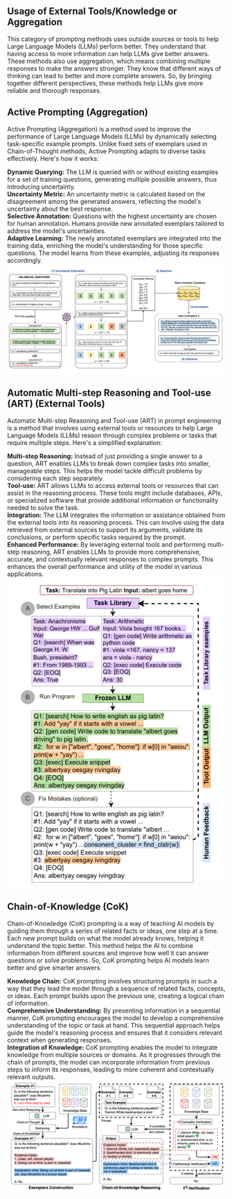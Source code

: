 ## **Usage of External Tools/Knowledge or Aggregation**
This category of prompting methods uses outside sources or tools to help Large Language Models (LLMs) perform better. They understand that having access to more information can help LLMs give better answers. These methods also use aggregation, which means combining multiple responses to make the answers stronger. They know that different ways of thinking can lead to better and more complete answers. So, by bringing together different perspectives, these methods help LLMs give more reliable and thorough responses.

## **Active Prompting (Aggregation)**
Active Prompting (Aggregation) is a method used to improve the performance of Large Language Models (LLMs) by dynamically selecting task-specific example prompts. Unlike fixed sets of exemplars used in Chain-of-Thought methods, Active Prompting adapts to diverse tasks effectively. Here's how it works:

**Dynamic Querying:** The LLM is queried with or without existing examples for a set of training questions, generating multiple possible answers, thus introducing uncertainty.\
**Uncertainty Metric:** An uncertainty metric is calculated based on the disagreement among the generated answers, reflecting the model's uncertainty about the best response.\
**Selective Annotation:** Questions with the highest uncertainty are chosen for human annotation. Humans provide new annotated exemplars tailored to address the model's uncertainties.\
**Adaptive Learning:** The newly annotated exemplars are integrated into the training data, enriching the model's understanding for those specific questions. The model learns from these examples, adjusting its responses accordingly.
![Alt text](assests/active-prompt.webp)

## **Automatic Multi-step Reasoning and Tool-use (ART) (External Tools)**
Automatic Multi-step Reasoning and Tool-use (ART) in prompt engineering is a method that involves using external tools or resources to help Large Language Models (LLMs) reason through complex problems or tasks that require multiple steps. Here's a simplified explanation:

**Multi-step Reasoning:** Instead of just providing a single answer to a question, ART enables LLMs to break down complex tasks into smaller, manageable steps. This helps the model tackle difficult problems by considering each step separately.\
**Tool-use:** ART allows LLMs to access external tools or resources that can assist in the reasoning process. These tools might include databases, APIs, or specialized software that provide additional information or functionality needed to solve the task.\
**Integration:** The LLM integrates the information or assistance obtained from the external tools into its reasoning process. This can involve using the data retrieved from external sources to support its arguments, validate its conclusions, or perform specific tasks required by the prompt.\
**Enhanced Performance:** By leveraging external tools and performing multi-step reasoning, ART enables LLMs to provide more comprehensive, accurate, and contextually relevant responses to complex prompts. This enhances the overall performance and utility of the model in various applications.
![alt text](assests/automatic%20msr.png)

## **Chain-of-Knowledge (CoK)**
Chain-of-Knowledge (CoK) prompting is a way of teaching AI models by guiding them through a series of related facts or ideas, one step at a time. Each new prompt builds on what the model already knows, helping it understand the topic better. This method helps the AI to combine information from different sources and improve how well it can answer questions or solve problems. So, CoK prompting helps AI models learn better and give smarter answers.

**Knowledge Chain:** CoK prompting involves structuring prompts in such a way that they lead the model through a sequence of related facts, concepts, or ideas. Each prompt builds upon the previous one, creating a logical chain of information.\
**Comprehensive Understanding:** By presenting information in a sequential manner, CoK prompting encourages the model to develop a comprehensive understanding of the topic or task at hand. This sequential approach helps guide the model's reasoning process and ensures that it considers relevant context when generating responses.\
**Integration of Knowledge:** CoK prompting enables the model to integrate knowledge from multiple sources or domains. As it progresses through the chain of prompts, the model can incorporate information from previous steps to inform its responses, leading to more coherent and contextually relevant outputs.
![Alt text](assests/cok.png)




